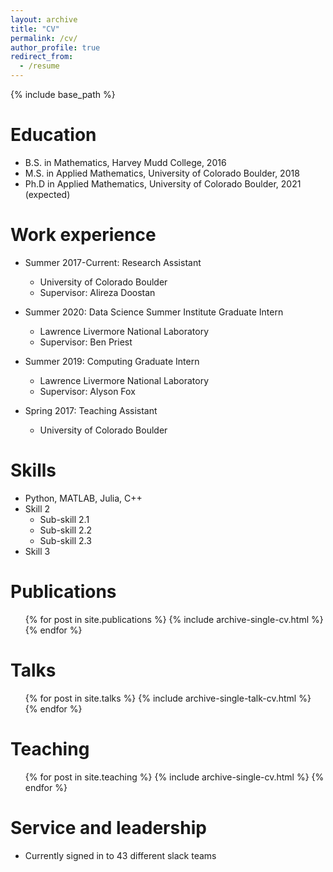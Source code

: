 ```yaml
---
layout: archive
title: "CV"
permalink: /cv/
author_profile: true
redirect_from:
  - /resume
---
```


{% include base_path %}

Education
======
* B.S. in Mathematics, Harvey Mudd College, 2016
* M.S. in Applied Mathematics, University of Colorado Boulder, 2018
* Ph.D in Applied Mathematics, University of Colorado Boulder, 2021 (expected)

Work experience
======
* Summer 2017-Current: Research Assistant
  * University of Colorado Boulder
  * Supervisor: Alireza Doostan

* Summer 2020: Data Science Summer Institute Graduate Intern
  * Lawrence Livermore National Laboratory
  * Supervisor: Ben Priest

* Summer 2019: Computing Graduate Intern
  * Lawrence Livermore National Laboratory
  * Supervisor: Alyson Fox

* Spring 2017: Teaching Assistant
  * University of Colorado Boulder
 
  
Skills
======
* Python, MATLAB, Julia, C++
* Skill 2
  * Sub-skill 2.1
  * Sub-skill 2.2
  * Sub-skill 2.3
* Skill 3

Publications
======
  <ul>{% for post in site.publications %}
    {% include archive-single-cv.html %}
  {% endfor %}</ul>
  
Talks
======
  <ul>{% for post in site.talks %}
    {% include archive-single-talk-cv.html %}
  {% endfor %}</ul>
  
Teaching
======
  <ul>{% for post in site.teaching %}
    {% include archive-single-cv.html %}
  {% endfor %}</ul>
  
Service and leadership
======
* Currently signed in to 43 different slack teams
